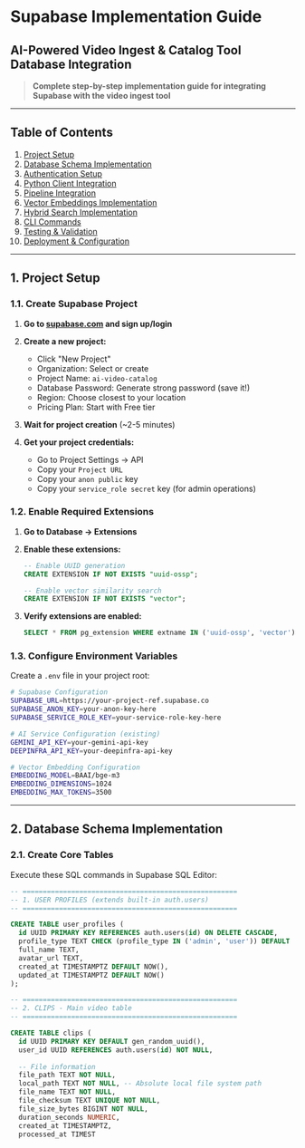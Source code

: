 # Supabase Implementation Guide
## AI-Powered Video Ingest & Catalog Tool Database Integration

> **Complete step-by-step implementation guide for integrating Supabase with the video ingest tool**

---

## Table of Contents

1. [Project Setup](#1-project-setup)
2. [Database Schema Implementation](#2-database-schema-implementation)
3. [Authentication Setup](#3-authentication-setup)
4. [Python Client Integration](#4-python-client-integration)
5. [Pipeline Integration](#5-pipeline-integration)
6. [Vector Embeddings Implementation](#6-vector-embeddings-implementation)
7. [Hybrid Search Implementation](#7-hybrid-search-implementation)
8. [CLI Commands](#8-cli-commands)
9. [Testing & Validation](#9-testing--validation)
10. [Deployment & Configuration](#10-deployment--configuration)

---

## 1. Project Setup

### 1.1. Create Supabase Project

1. **Go to [supabase.com](https://supabase.com) and sign up/login**

2. **Create a new project:**
   - Click "New Project"
   - Organization: Select or create
   - Project Name: `ai-video-catalog`
   - Database Password: Generate strong password (save it!)
   - Region: Choose closest to your location
   - Pricing Plan: Start with Free tier

3. **Wait for project creation** (~2-5 minutes)

4. **Get your project credentials:**
   - Go to Project Settings → API
   - Copy your `Project URL` 
   - Copy your `anon public` key
   - Copy your `service_role secret` key (for admin operations)

### 1.2. Enable Required Extensions

1. **Go to Database → Extensions**

2. **Enable these extensions:**
   ```sql
   -- Enable UUID generation
   CREATE EXTENSION IF NOT EXISTS "uuid-ossp";
   
   -- Enable vector similarity search
   CREATE EXTENSION IF NOT EXISTS "vector";
   ```

3. **Verify extensions are enabled:**
   ```sql
   SELECT * FROM pg_extension WHERE extname IN ('uuid-ossp', 'vector');
   ```

### 1.3. Configure Environment Variables

Create a `.env` file in your project root:

```bash
# Supabase Configuration
SUPABASE_URL=https://your-project-ref.supabase.co
SUPABASE_ANON_KEY=your-anon-key-here
SUPABASE_SERVICE_ROLE_KEY=your-service-role-key-here

# AI Service Configuration (existing)
GEMINI_API_KEY=your-gemini-api-key
DEEPINFRA_API_KEY=your-deepinfra-api-key

# Vector Embedding Configuration
EMBEDDING_MODEL=BAAI/bge-m3
EMBEDDING_DIMENSIONS=1024
EMBEDDING_MAX_TOKENS=3500
```

---

## 2. Database Schema Implementation

### 2.1. Create Core Tables

Execute these SQL commands in Supabase SQL Editor:

```sql
-- =====================================================
-- 1. USER PROFILES (extends built-in auth.users)
-- =====================================================

CREATE TABLE user_profiles (
  id UUID PRIMARY KEY REFERENCES auth.users(id) ON DELETE CASCADE,
  profile_type TEXT CHECK (profile_type IN ('admin', 'user')) DEFAULT 'user',
  full_name TEXT,
  avatar_url TEXT,
  created_at TIMESTAMPTZ DEFAULT NOW(),
  updated_at TIMESTAMPTZ DEFAULT NOW()
);

-- =====================================================
-- 2. CLIPS - Main video table
-- =====================================================

CREATE TABLE clips (
  id UUID PRIMARY KEY DEFAULT gen_random_uuid(),
  user_id UUID REFERENCES auth.users(id) NOT NULL,
  
  -- File information
  file_path TEXT NOT NULL,
  local_path TEXT NOT NULL, -- Absolute local file system path
  file_name TEXT NOT NULL,
  file_checksum TEXT UNIQUE NOT NULL,
  file_size_bytes BIGINT NOT NULL,
  duration_seconds NUMERIC,
  created_at TIMESTAMPTZ,
  processed_at TIMEST